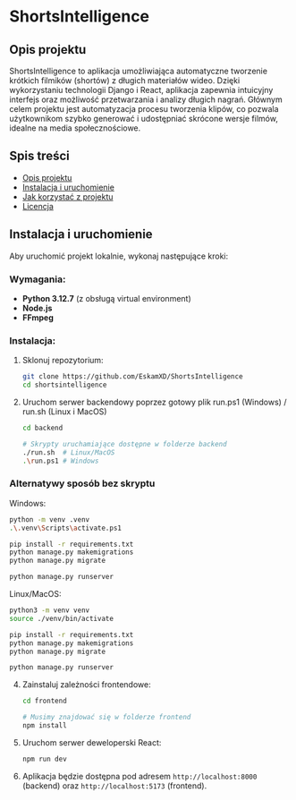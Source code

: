 # ShortsIntelligence
## Opis projektu

ShortsIntelligence to aplikacja umożliwiająca automatyczne tworzenie krótkich filmików (shortów) z długich materiałów wideo. Dzięki wykorzystaniu technologii Django i React, aplikacja zapewnia intuicyjny interfejs oraz możliwość przetwarzania i analizy długich nagrań. Głównym celem projektu jest automatyzacja procesu tworzenia klipów, co pozwala użytkownikom szybko generować i udostępniać skrócone wersje filmów, idealne na media społecznościowe.

## Spis treści

- [Opis projektu](#opis-projektu)
- [Instalacja i uruchomienie](#instalacja-i-uruchomienie)
- [Jak korzystać z projektu](#jak-korzystać-z-projektu)
- [Licencja](#licencja)

## Instalacja i uruchomienie

Aby uruchomić projekt lokalnie, wykonaj następujące kroki:

### Wymagania:
- **Python 3.12.7** (z obsługą virtual environment)
- **Node.js**
- **FFmpeg**

### Instalacja:

1. Sklonuj repozytorium:
   ```bash
   git clone https://github.com/EskamXD/ShortsIntelligence
   cd shortsintelligence
   ```

2. Uruchom serwer backendowy poprzez gotowy plik run.ps1 (Windows) / run.sh (Linux i MacOS)
   ```bash
   cd backend
   
   # Skrypty uruchamiające dostępne w folderze backend 
   ./run.sh  # Linux/MacOS
   .\run.ps1 # Windows
   ```

   
### Alternatywy sposób bez skryptu
   Windows:
   ```bash
   python -m venv .venv
   .\.venv\Scripts\activate.ps1
   
   pip install -r requirements.txt
   python manage.py makemigrations
   python manage.py migrate
   
   python manage.py runserver
   ```

   Linux/MacOS:
   ```bash
   python3 -m venv venv
   source ./venv/bin/activate
   
   pip install -r requirements.txt
   python manage.py makemigrations
   python manage.py migrate
   
   python manage.py runserver
   ```
      
4. Zainstaluj zależności frontendowe:
   ```bash
   cd frontend
   
   # Musimy znajdować się w folderze frontend
   npm install
   ```

5. Uruchom serwer deweloperski React:
   ```bash
   npm run dev
   ```

6. Aplikacja będzie dostępna pod adresem `http://localhost:8000` (backend) oraz `http://localhost:5173` (frontend).


